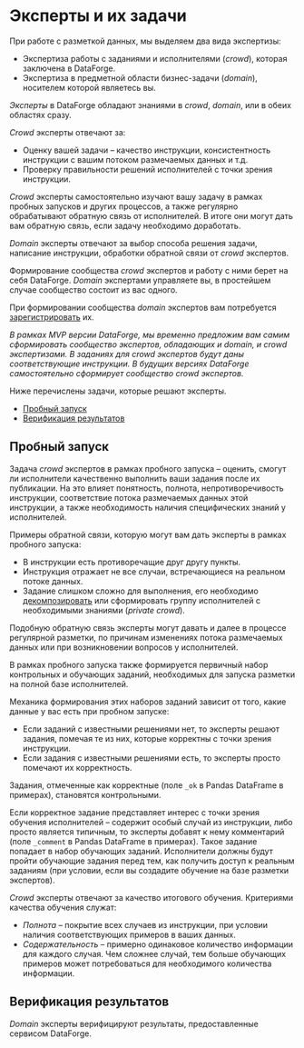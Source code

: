 # Эксперты и их задачи

При работе с разметкой данных, мы выделяем два вида экспертизы:

- Экспертиза работы с заданиями и исполнителями (_crowd_), которая заключена в DataForge.
- Экспертиза в предметной области бизнес-задачи (_domain_), носителем которой являетесь вы.

_Эксперты_ в DataForge обладают знаниями в _crowd_, _domain_, или в обеих областях сразу.

_Crowd_ эксперты отвечают за:

- Оценку вашей задачи – качество инструкции, консистентность инструкции с вашим потоком размечаемых данных и т.д.
- Проверку правильности решений исполнителей с точки зрения инструкции.

_Crowd_ эксперты самостоятельно изучают вашу задачу в рамках пробных запусков и других процессов, а также регулярно
обрабатывают обратную связь от исполнителей. В итоге они могут дать вам обратную связь, если задачу необходимо
доработать.

_Domain_ эксперты отвечают за выбор способа решения задачи, написание инструкции, обработки обратной связи от _crowd_
экспертов.

Формирование сообщества _crowd_ экспертов и работу с ними берет на себя DataForge. _Domain_ экспертами управляете вы, в
простейшем случае сообщество состоит из вас одного.

При формировании сообщества _domain_ экспертов вам потребуется
[зарегистрировать](../examples/experts_registration/experts_registration.ipynb) их.

_В рамках MVP версии DataForge, мы временно предложим вам самим сформировать сообщество экспертов, обладающих и domain,
и crowd экспертизами. В заданиях для crowd экспертов будут даны соответствующие инструкции. В будущих версиях DataForge
самостоятельно сформирует сообщество crowd экспертов._

Ниже перечислены задачи, которые решают эксперты.

- [Пробный запуск](#test-launch)
- [Верификация результатов](#verification)

## Пробный запуск <a name="test-launch"></a>

Задача _crowd_ экспертов в рамках пробного запуска – оценить, смогут ли исполнители качественно выполнить ваши задания
после их публикации. На это влияет понятность, полнота, непротиворечивость инструкции, соответствие потока размечаемых
данных этой инструкции, а также необходимость наличия специфических знаний у исполнителей.

Примеры обратной связи, которую могут вам дать эксперты в рамках пробного запуска:

- В инструкции есть противоречащие друг другу пункты.
- Инструкция отражает не все случаи, встречающиеся на реальном потоке данных.
- Задание слишком сложно для выполнения, его
  необходимо [декомпозировать](https://toloka.ai/ru/knowledgebase/decomposition) или сформировать группу исполнителей с
  необходимыми знаниями (_private crowd_).

Подобную обратную связь эксперты могут давать и далее в процессе регулярной разметки, по причинам изменениях потока
размечаемых данных или при возникновении вопросов у исполнителей.

В рамках пробного запуска также формируется первичный набор контрольных и обучающих заданий, необходимых для запуска
разметки на полной базе исполнителей.

Механика формирования этих наборов заданий зависит от того, какие данные у вас есть при пробном запуске:

- Если заданий с известными решениями нет, то эксперты решают задания, помечая те из них, которые корректны с точки
  зрения инструкции.
- Если задания с известными решениями есть, то эксперты просто помечают их корректность.

Задания, отмеченные как корректные (поле `_ok` в Pandas DataFrame в примерах), становятся контрольными.

Если корректное задание представляет интерес с точки зрения обучения исполнителей – содержит особый случай из
инструкции, либо просто является типичным, то эксперты добавят к нему комментарий (поле `_comment` в Pandas DataFrame в
примерах). Такое задание попадает в набор обучающих заданий. Исполнители должны будут пройти обучающие задания перед
тем, как получить доступ к реальным заданиям (при условии, если вы создадите обучение на базе разметки экспертов).

_Crowd_ эксперты отвечают за качество итогового обучения. Критериями качества обучения служат:

- _Полнота_ – покрытие всех случаев из инструкции, при условии наличия соответствующих примеров в ваших данных.
- _Содержательность_ – примерно одинаковое количество информации для каждого случая. Чем сложнее случай, тем больше
  обучающих примеров может потребоваться для необходимого количества информации.

## Верификация результатов <a name="verification"></a>

_Domain_ эксперты верифицируют результаты, предоставленные сервисом DataForge.
